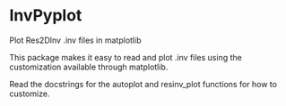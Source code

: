 # InvPyplot
Plot Res2DInv .inv files in matplotlib

This package makes it easy to read and plot .inv files using the customization available through matplotlib.

Read the docstrings for the autoplot and resinv_plot functions for how to customize.

